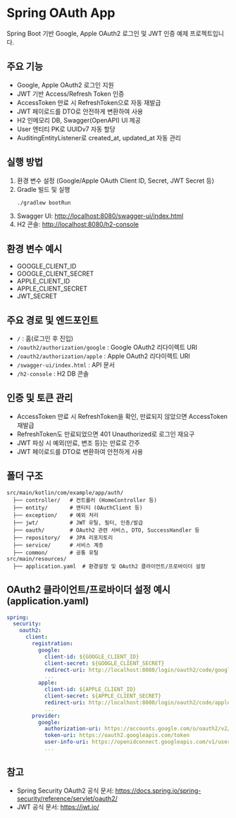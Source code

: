 # Spring OAuth App

Spring Boot 기반 Google, Apple OAuth2 로그인 및 JWT 인증 예제 프로젝트입니다.

## 주요 기능
- Google, Apple OAuth2 로그인 지원
- JWT 기반 Access/Refresh Token 인증
- AccessToken 만료 시 RefreshToken으로 자동 재발급
- JWT 페이로드를 DTO로 안전하게 변환하여 사용
- H2 인메모리 DB, Swagger(OpenAPI) UI 제공
- User 엔티티 PK로 UUIDv7 자동 할당
- AuditingEntityListener로 created_at, updated_at 자동 관리

## 실행 방법
1. 환경 변수 설정 (Google/Apple OAuth Client ID, Secret, JWT Secret 등)
2. Gradle 빌드 및 실행
   ```bash
   ./gradlew bootRun
   ```
3. Swagger UI: [http://localhost:8080/swagger-ui/index.html](http://localhost:8080/swagger-ui/index.html)
4. H2 콘솔: [http://localhost:8080/h2-console](http://localhost:8080/h2-console)

## 환경 변수 예시
- GOOGLE_CLIENT_ID
- GOOGLE_CLIENT_SECRET
- APPLE_CLIENT_ID
- APPLE_CLIENT_SECRET
- JWT_SECRET

## 주요 경로 및 엔드포인트
- `/` : 홈(로그인 후 진입)
- `/oauth2/authorization/google` : Google OAuth2 리다이렉트 URI
- `/oauth2/authorization/apple` : Apple OAuth2 리다이렉트 URI
- `/swagger-ui/index.html` : API 문서
- `/h2-console` : H2 DB 콘솔

## 인증 및 토큰 관리
- AccessToken 만료 시 RefreshToken을 확인, 만료되지 않았으면 AccessToken 재발급
- RefreshToken도 만료되었으면 401 Unauthorized로 로그인 재요구
- JWT 파싱 시 예외(만료, 변조 등)는 만료로 간주
- JWT 페이로드를 DTO로 변환하여 안전하게 사용

## 폴더 구조
```
src/main/kotlin/com/example/app/auth/
  ├── controller/   # 컨트롤러 (HomeController 등)
  ├── entity/       # 엔티티 (OAuthClient 등)
  ├── exception/    # 예외 처리
  ├── jwt/          # JWT 유틸, 필터, 인증/발급
  ├── oauth/        # OAuth2 관련 서비스, DTO, SuccessHandler 등
  ├── repository/   # JPA 리포지토리
  ├── service/      # 서비스 계층
  ├── common/       # 공통 유틸
src/main/resources/
  ├── application.yaml  # 환경설정 및 OAuth2 클라이언트/프로바이더 설정
```

## OAuth2 클라이언트/프로바이더 설정 예시 (application.yaml)
```yaml
spring:
  security:
    oauth2:
      client:
        registration:
          google:
            client-id: ${GOOGLE_CLIENT_ID}
            client-secret: ${GOOGLE_CLIENT_SECRET}
            redirect-uri: http://localhost:8080/login/oauth2/code/google
            ...
          apple:
            client-id: ${APPLE_CLIENT_ID}
            client-secret: ${APPLE_CLIENT_SECRET}
            redirect-uri: http://localhost:8080/login/oauth2/code/apple
            ...
        provider:
          google:
            authorization-uri: https://accounts.google.com/o/oauth2/v2/auth
            token-uri: https://oauth2.googleapis.com/token
            user-info-uri: https://openidconnect.googleapis.com/v1/userinfo
            ...
```

## 참고
- Spring Security OAuth2 공식 문서: https://docs.spring.io/spring-security/reference/servlet/oauth2/
- JWT 공식 문서: https://jwt.io/
